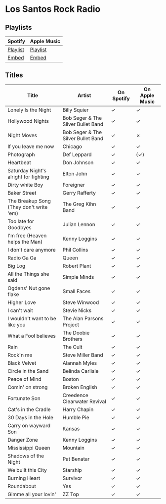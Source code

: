 # Los Santos Rock Radio

## Playlists

Spotify                                                                 | Apple Music
----------------------------------------------------------------------- | -------------------------------------------------------------------------------------------
[Playlist](https://open.spotify.com/playlist/5StESTqPKTyHh3hxoRyIxx)    | [Playlist](https://itunes.apple.com/de/playlist/pl.8cd989a4098a4999b39029117b6d7923)
[Embed](https://open.spotify.com/embed/playlist/5StESTqPKTyHh3hxoRyIxx) | [Embed](https://tools.applemusic.com/embed/v1/playlist/pl.8cd989a4098a4999b39029117b6d7923)

## Titles

Title                                   | Artist                             | On Spotify | On Apple Music
--------------------------------------- | ---------------------------------- | ---------- | --------------
Lonely Is the Night                     | Billy Squier                       | ✓          | ✓
Hollywood Nights                        | Bob Seger & The Silver Bullet Band | ✓          | ✓
Night Moves                             | Bob Seger & The Silver Bullet Band | ✓          | ✗
If you leave me now                     | Chicago                            | ✓          | ✓
Photograph                              | Def Leppard                        | ✓          | (✓)
Heartbeat                               | Don Johnson                        | ✓          | ✓
Saturday Night's alright for fighting   | Elton John                         | ✓          | ✓
Dirty white Boy                         | Foreigner                          | ✓          | ✓
Baker Street                            | Gerry Rafferty                     | ✓          | ✓
The Breakup Song (They don't write 'em) | The Greg Kihn Band                 | ✓          | ✓
Too late for Goodbyes                   | Julian Lennon                      | ✓          | ✓
I'm free (Heaven helps the Man)         | Kenny Loggins                      | ✓          | ✓
I don't care anymore                    | Phil Collins                       | ✓          | ✓
Radio Ga Ga                             | Queen                              | ✓          | ✓
Big Log                                 | Robert Plant                       | ✓          | ✓
All the Things she said                 | Simple Minds                       | ✓          | ✓
Ogdens' Nut gone flake                  | Small Faces                        | ✓          | ✓
Higher Love                             | Steve Winwood                      | ✓          | ✓
I can't wait                            | Stevie Nicks                       | ✓          | ✓
I wouldn't want to be like you          | The Alan Parsons Project           | ✓          | ✓
What a Fool believes                    | The Doobie Brothers                | ✓          | ✓
Rain                                    | The Cult                           | ✓          | ✓
Rock'n me                               | Steve Miller Band                  | ✓          | ✓
Black Velvet                            | Alannah Myles                      | ✓          | ✓
Circle in the Sand                      | Belinda Carlisle                   | ✓          | ✓
Peace of Mind                           | Boston                             | ✓          | ✓
Comin' on strong                        | Broken English                     | ✓          | ✓
Fortunate Son                           | Creedence Clearwater Revival       | ✓          | ✓
Cat's in the Cradle                     | Harry Chapin                       | ✓          | ✓
30 Days in the Hole                     | Humble Pie                         | ✓          | ✓
Carry on wayward Son                    | Kansas                             | ✓          | ✓
Danger Zone                             | Kenny Loggins                      | ✓          | ✓
Mississippi Queen                       | Mountain                           | ✓          | ✓
Shadows of the Night                    | Pat Benatar                        | ✓          | ✓
We built this City                      | Starship                           | ✓          | ✓
Burning Heart                           | Survivor                           | ✓          | ✓
Roundabout                              | Yes                                | ✓          | ✓
Gimme all your lovin'                   | ZZ Top                             | ✓          | ✓
